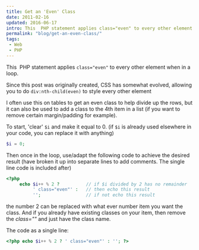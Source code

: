 ```yaml
---
title: Get an 'Even' Class
date: 2011-02-16
updated: 2016-06-17
intro: This  PHP statement applies class="even" to every other element when in a loop.
permalink: "blog/get-an-even-class/"
tags:
 - Web
 - PHP
---
```


This  PHP statement applies `class="even"` to every other element when in a loop.

<div class="info">Since this post was originally created, CSS has somewhat evolved, allowing you to do <code>div:nth-child(even)</code> to style every other element</div>

I often use this on tables to get an even class to help divide up the rows, but it can also be used to add a class to the 4th item in a list (if you want to remove certain margin/padding for example).

To start, 'clear' `$i` and make it equal to 0. (if `$i` is already used elsewhere in your code, you can replace it with anything)

```php
$i = 0;
```

Then once in the loop, use/adapt the following code to achieve the desired result (have broken it up into separate lines to add comments. The single line code is included after)

```php
<?php
	 echo $i++ % 2 ?          // if $i divided by 2 has no remainder
		  ' class="even"' :   // then echo this result
		  '';                 // if not echo this result
```

the number 2 can be replaced with what ever number item you want the class. And if you already have existing classes on your item, then remove the _class=""_ and just have the class name.

The code as a single line:

```php
<?php echo $i++ % 2 ? ' class="even"' : ''; ?>
```
